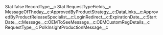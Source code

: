 <?xml version="1.0" encoding="UTF-8"?>
<CustomMetadata xmlns="http://soap.sforce.com/2006/04/metadata" xmlns:xsi="http://www.w3.org/2001/XMLSchema-instance" xmlns:xsd="http://www.w3.org/2001/XMLSchema">
    <label>Stat</label>
    <protected>false</protected>
    <values>
        <field>RecordType__c</field>
        <value xsi:type="xsd:string">Stat</value>
    </values>
    <values>
        <field>RequestTypeFields__c</field>
        <value xsi:type="xsd:string">MessageOfTheday__c:ApprovedByProductStrategy__c:DataLinks__c:ApprovedByProductReleaseSpecialist__c:LoginRedirect__c:ExpirationDate__c:StartDate__c:Message__c:OEMToSeeMessage__c:OEMCustomRegDetails__c</value>
    </values>
    <values>
        <field>RequestType__c</field>
        <value xsi:type="xsd:string">PolkInsightProductionMessage__c</value>
    </values>
</CustomMetadata>
